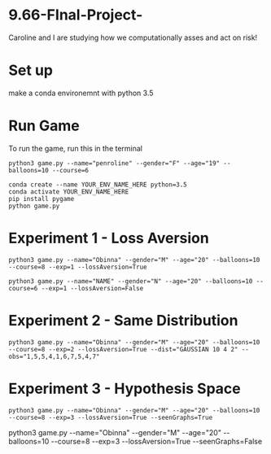 # 9.66-FInal-Project-
Caroline and I are studying how we computationally asses and act on risk!

# Set up 
make a conda environemnt with python 3.5 

# Run Game
To run the game, run this in the terminal
```
python3 game.py --name="penroline" --gender="F" --age="19" --balloons=10 --course=6
```

```
conda create --name YOUR_ENV_NAME_HERE python=3.5
conda activate YOUR_ENV_NAME_HERE
pip install pygame
python game.py
```

# Experiment 1 - Loss Aversion
```
python3 game.py --name="Obinna" --gender="M" --age="20" --balloons=10 --course=8 --exp=1 --lossAversion=True
```

```
python3 game.py --name="NAME" --gender="N" --age="20" --balloons=10 --course=6 --exp=1 --lossAversion=False
```

# Experiment 2 - Same Distribution
```
python3 game.py --name="Obinna" --gender="M" --age="20" --balloons=10 --course=8 --exp=2 --lossAversion=True --dist="GAUSSIAN 10 4 2" --obs="1,5,5,4,1,6,7,5,4,7"
```

# Experiment 3 - Hypothesis Space
```
python3 game.py --name="Obinna" --gender="M" --age="20" --balloons=10 --course=8 --exp=3 --lossAversion=True --seenGraphs=True

```
python3 game.py --name="Obinna" --gender="M" --age="20" --balloons=10 --course=8 --exp=3 --lossAversion=True --seenGraphs=False
```
